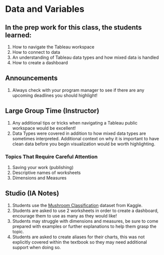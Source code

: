 # Data and Variables

## In the prep work for this class, the students learned:
1. How to navigate the Tableau workspace
1. How to connect to data
1. An understanding of Tableau data types and how mixed data is handled
1. How to create a dashboard

## Announcements
1. Always check with your program manager to see if there are any upcoming deadlines you should highlight!

## Large Group Time (Instructor)
1. Any additional tips or tricks when navigating a Tableau public workspace would be excellent!
1. Data Types were covered in addition to how mixed data types are sometimes interpreted. Additional context on why it is important to have clean data before you begin visualization would be worth highlighting.

### Topics That Require Careful Attention
1. Saving your work (publishing)
1. Descriptive names of worksheets
1. Dimensions and Measures

## Studio (IA Notes)
1. Students use the [Mushroom Classification](https://www.kaggle.com/datasets/uciml/mushroom-classification) dataset from Kaggle.
1. Students are asked to use 2 worksheets in order to create a dashboard, encourage them to use as many as they would like!
1. Students may struggle with dimensions and measures, be sure to come prepared with examples or further explanations to help them grasp the topic.
1. Students are asked to create aliases for their charts, this was not explicitly covered within the textbook so they may need additional support when doing so.
